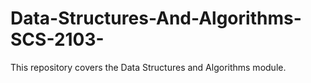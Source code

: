 # Data-Structures-And-Algorithms-SCS-2103-
This repository covers the Data Structures and Algorithms module.
